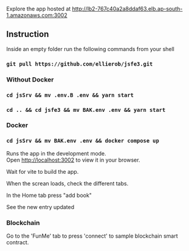 Explore the app hosted at http://lb2-767c40a2a8ddaf63.elb.ap-south-1.amazonaws.com:3002

## Instruction

Inside an empty folder run the following commands from your shell

### `git pull https://github.com/ellierob/jsfe3.git`

### Without Docker

### `cd jsSrv && mv .env.B .env && yarn start`

### `cd .. && cd jsfe3 && mv BAK.env .env && yarn start`

### Docker

### `cd jsSrv && mv BAK.env .env && docker compose up`

Runs the app in the development mode.\
Open [http://localhost:3002](http://localhost:3002) to view it in your browser.

Wait for vite to build the app.

When the screan loads, check the different tabs.

In the Home tab press "add book"

See the new entry updated

### Blockchain

Go to the 'FunMe' tab to press 'connect' to sample blockchain smart contract.